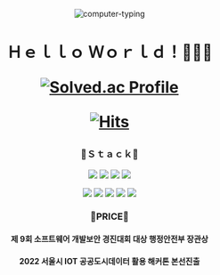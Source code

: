 <div align="center">

![computer-typing](https://user-images.githubusercontent.com/81798537/157266008-fd6fd1bf-df82-41ec-b2cb-c18d510f8f76.gif)
<h1>Ｈｅｌｌｏ Ｗｏｒｌｄ！👩🏻‍💻</>
  <p>
  

[![Solved.ac Profile](http://mazassumnida.wtf/api/v2/generate_badge?boj=hayun3906)](https://solved.ac/hayun3906/)<p>
[![Hits](https://hits.seeyoufarm.com/api/count/incr/badge.svg?url=https%3A%2F%2Fgithub.com%2Fhayeon&count_bg=%23999AD7&title_bg=%23999AD7&icon=react.svg&icon_color=%23EEEEEEEE&title=HAYEON&edge_flat=false)](https://hits.seeyoufarm.com)
  
  <h3>🔧Ｓｔａｃｋ🔧</h3>
 <img src="https://img.shields.io/badge/typescript-0769AD?style=for-the-badge&logo=typescript&logoColor=white">
 <img src="https://img.shields.io/badge/npm-BE3536?style=for-the-badge&logo=npm&logoColor=white">
 <img src="https://img.shields.io/badge/react-61DAFB?style=for-the-badge&logo=react&logoColor=black">
   <img src="https://img.shields.io/badge/react native-61DAFB?style=for-the-badge&logo=react&logoColor=black"> <p>
  <img src="https://img.shields.io/badge/Expo-000000??style=for-the-badge&logo=Expo&logoColor=white"/>
  <img src="https://img.shields.io/badge/sass-C56093?style=for-the-badge&logo=sass&logoColor=white">
  <img src="https://img.shields.io/badge/css-1572B6?style=for-the-badge&logo=css3&logoColor=white">
  <img src="https://img.shields.io/badge/git-F05032?style=for-the-badge&logo=git&logoColor=white">
  <img src="https://img.shields.io/badge/styled components-DB7093?style=for-the-badge&logo=styled-components&logoColor=white"/>
  
  
  
  <h3>🥇PRICE🥇</h3><P>
  <h4> 제 9회 소프트웨어 개발보안 경진대회 대상 행정안전부 장관상</h4>
    <h4>2022 서울시 IOT 공공도시데이터 활용 해커톤 본선진출</h4>
</div>



